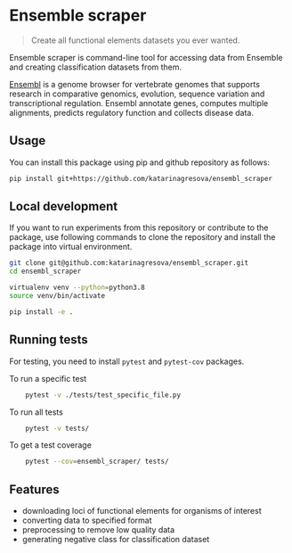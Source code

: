 # Ensemble scraper

> Create all functional elements datasets you ever wanted.

Ensemble scraper is command-line tool for accessing data from Ensemble and creating classification datasets from them. 

[Ensembl](https://www.ensembl.org/index.html) is a genome browser for vertebrate genomes that supports research in comparative genomics, evolution, sequence variation and transcriptional regulation. Ensembl annotate genes, computes multiple alignments, predicts regulatory function and collects disease data.

## Usage

You can install this package using pip and github repository as follows:

```bash
pip install git+https://github.com/katarinagresova/ensembl_scraper
```

## Local development

If you want to run experiments from this repository or contribute to the package, use following commands to clone the repository and install the package into virtual environment.

```bash
git clone git@github.com:katarinagresova/ensembl_scraper.git
cd ensembl_scraper

virtualenv venv --python=python3.8
source venv/bin/activate

pip install -e .
```

## Running tests

For testing, you need to install `pytest` and `pytest-cov` packages.

To run a specific test

```bash
    pytest -v ./tests/test_specific_file.py
```

To run all tests

```bash
    pytest -v tests/
```

To get a test coverage
```bash
    pytest --cov=ensembl_scraper/ tests/ 
```

## Features

 - downloading loci of functional elements for organisms of interest
 - converting data to specified format
 - preprocessing to remove low quality data
 - generating negative class for classification dataset


